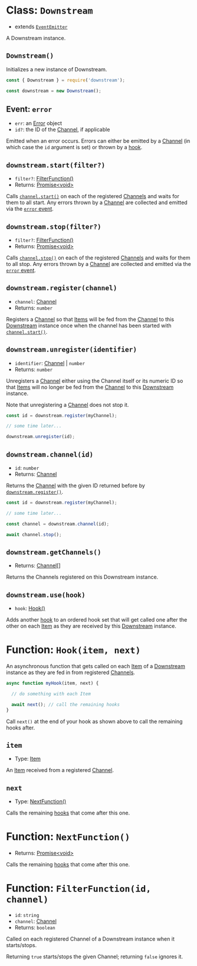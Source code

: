 # Class: `Downstream`

- extends [`EventEmitter`](https://nodejs.org/docs/latest-v12.x/api/events.html#events_class_eventemitter)

A Downstream instance.

## `Downstream()`

Initializes a new instance of Downstream.

```javascript
const { Downstream } = require('downstream');

const downstream = new Downstream();
```

## Event: `error` 

- `err`: an [Error](https://developer.mozilla.org/en-US/docs/Web/JavaScript/Reference/Global_Objects/Error) object
- `id?`: the ID of the [Channel](./channels/channel.md), if applicable

Emitted when an error occurs. Errors can either be emitted by a [Channel](./channels/channel.md) (in which case the `id` argument is set) or thrown by a [hook](#function-hookitem-next).

## `downstream.start(filter?)`
- `filter?`: [FilterFunction()](#function-filterfunctionid-channel)
- Returns: [Promise\<void\>](https://developer.mozilla.org/en-US/docs/Web/JavaScript/Reference/Global_Objects/Promise)

Calls [`channel.start()`](./channels/channel.md#channelstart) on each of the registered [Channels](./channels/channel.md) and waits for them to all start. Any errors thrown by a [Channel](./channels/channel.md) are collected and emitted via the [`error` event](#event-error).

## `downstream.stop(filter?)`
- `filter?`: [FilterFunction()](#function-filterfunctionid-channel)
- Returns: [Promise\<void\>](https://developer.mozilla.org/en-US/docs/Web/JavaScript/Reference/Global_Objects/Promise)

Calls [`channel.stop()`](./channels/channel.md#channelstop) on each of the registered [Channels](./channels/channel.md) and waits for them to all stop. Any errors thrown by a [Channel](./channels/channel.md) are collected and emitted via the [`error` event](#event-error).

## `downstream.register(channel)`
- `channel`: [Channel](./channels/channel.md)
- Returns: `number`

Registers a [Channel](./channels/channel.md) so that [Items](./item.md) will be fed from the [Channel](./channels/channel.md) to this [Downstream](#class-downstream) instance once when the channel has been started with [`channel.start()`](./channels/channel.md#channelstart).

## `downstream.unregister(identifier)`

- `identifier`: [Channel](./channels/channel.md) | `number`
- Returns: `number`

Unregisters a [Channel](./channels/channel.md) either using the Channel itself or its numeric ID so that [Items](./item.md) will no longer be fed from the [Channel](./channels/channel.md) to this [Downstream](#class-downstream) instance.

Note that unregistering a [Channel](./channels/channel.md) does not stop it.

```javascript
const id = downstream.register(myChannel);

// some time later...

downstream.unregister(id);
```

## `downstream.channel(id)`

- `id`: `number`
- Returns: [Channel](./channels/channel.md)

Returns the [Channel](./channels/channel.md) with the given ID returned before by [`downstream.register()`](#downstreamregisterchannel).

```javascript
const id = downstream.register(myChannel);

// some time later...

const channel = downstream.channel(id);

await channel.stop();
```

## `downstream.getChannels()`
- Returns: [Channel](./channels/channel.md)[]

Returns the Channels registered on this Downstream instance.


## `downstream.use(hook)`

- `hook`: [Hook()](#function-hookitem-next)

Adds another [hook](#function-hookitem-next) to an ordered hook set that will get called one after the other on each [Item](./item.md) as they are received by this [Downstream](#class-downstream) instance.

# Function: `Hook(item, next)`

An asynchronous function that gets called on each [Item](./item.md) of a [Downstream](#class-downstream) instance as they are fed in from registered [Channels](./channels/channel.md).

```javascript
async function myHook(item, next) {

  // do something with each Item

  await next(); // call the remaining hooks
}
```

Call `next()` at the end of your hook as shown above to call the remaining hooks after.

## `item`
- Type: [Item](./item.md)

An [Item](./item.md) received from a registered [Channel](./channels/channel.md).

## `next`
- Type: [NextFunction()](#function-nextfunction)

Calls the remaining [hooks](#function-hookitem-next) that come after this one.

# Function: `NextFunction()`
- Returns: [Promise\<void\>](https://developer.mozilla.org/en-US/docs/Web/JavaScript/Reference/Global_Objects/Promise)

Calls the remaining [hooks](#function-hookitem-next) that come after this one.

# Function: `FilterFunction(id, channel)`
- `id`: `string`
- `channel`: [Channel](./channels/channel.md)
- Returns: `boolean`

Called on each registered Channel of a Downstream instance when it starts/stops.
 
 Returning `true` starts/stops the given Channel; returning `false` ignores it.